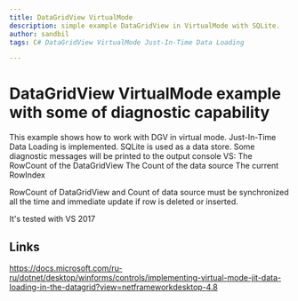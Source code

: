 ```yaml
---
title: DataGridView VirtualMode
description: simple example DataGridView in VirtualMode with SQLite.  
author: sandbil
tags: C# DataGridView VirtualMode Just-In-Time Data Loading

---
```

DataGridView VirtualMode example with some of diagnostic capability
=========
This example shows how to work with DGV in virtual mode. 
Just-In-Time Data Loading is implemented. SQLite is used as a data store.
Some diagnostic messages will be printed to the output console VS:
 The RowCount of the DataGridView
 The Count of the data source
 The current RowIndex

RowCount of DataGridView and Count of data source must be synchronized all the time and
immediate update if row is deleted or inserted.




It's tested with VS 2017   

## Links
https://docs.microsoft.com/ru-ru/dotnet/desktop/winforms/controls/implementing-virtual-mode-jit-data-loading-in-the-datagrid?view=netframeworkdesktop-4.8

